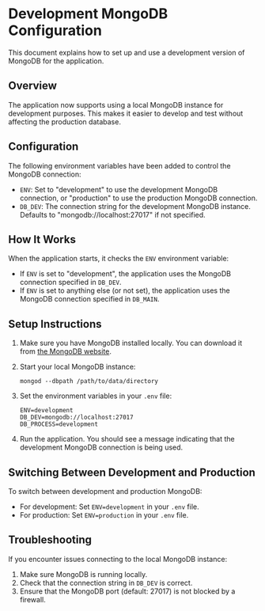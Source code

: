 # Development MongoDB Configuration

This document explains how to set up and use a development version of MongoDB for the application.

## Overview

The application now supports using a local MongoDB instance for development purposes. This makes it easier to develop and test without affecting the production database.

## Configuration

The following environment variables have been added to control the MongoDB connection:

- `ENV`: Set to "development" to use the development MongoDB connection, or "production" to use the production MongoDB connection.
- `DB_DEV`: The connection string for the development MongoDB instance. Defaults to "mongodb://localhost:27017" if not specified.

## How It Works

When the application starts, it checks the `ENV` environment variable:

- If `ENV` is set to "development", the application uses the MongoDB connection specified in `DB_DEV`.
- If `ENV` is set to anything else (or not set), the application uses the MongoDB connection specified in `DB_MAIN`.

## Setup Instructions

1. Make sure you have MongoDB installed locally. You can download it from [the MongoDB website](https://www.mongodb.com/try/download/community).

2. Start your local MongoDB instance:
   ```
   mongod --dbpath /path/to/data/directory
   ```

3. Set the environment variables in your `.env` file:
   ```
   ENV=development
   DB_DEV=mongodb://localhost:27017
   DB_PROCESS=development
   ```

4. Run the application. You should see a message indicating that the development MongoDB connection is being used.

## Switching Between Development and Production

To switch between development and production MongoDB:

- For development: Set `ENV=development` in your `.env` file.
- For production: Set `ENV=production` in your `.env` file.

## Troubleshooting

If you encounter issues connecting to the local MongoDB instance:

1. Make sure MongoDB is running locally.
2. Check that the connection string in `DB_DEV` is correct.
3. Ensure that the MongoDB port (default: 27017) is not blocked by a firewall.
